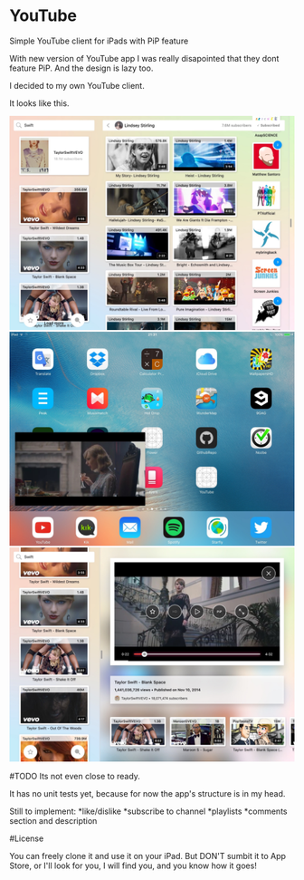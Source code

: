 # YouTube
Simple YouTube client for iPads with PiP feature

With new version of YouTube app I was really disapointed that they dont feature PiP. And the design is lazy too.

I decided to my own YouTube client.

It looks like this.

![alt tag](https://github.com/artursDerkintis/YouTube/blob/master/screenshoots/shoot1.jpg)
![alt tag](https://github.com/artursDerkintis/YouTube/blob/master/screenshoots/shoot2.jpg)
![alt tag](https://github.com/artursDerkintis/YouTube/blob/master/screenshoots/shoot3.jpg)

#TODO
Its not even close to ready.

It has no unit tests yet, because for now the app's structure is in my head.

Still to implement:
      *like/dislike
      *subscribe to channel
      *playlists
      *comments section and description


#License

You can freely clone it and use it on your iPad.
But DON'T sumbit it to App Store, or I'll look for you, I will find you, and you know how it goes!

